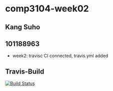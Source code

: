 # comp3104-week02
## Kang Suho
## 101188963
- week2: travisc CI connected, travis.yml added

<!-- [![Build Status](https://travis-ci.com/Vincent-hide/comp3104-week02.svg?branch=master)](https://travis-ci.com/Vincent-hide/comp3104-week02) -->
## Travis-Build
[![Build Status](https://api.travis-ci.org/Vincent-hide/comp3104-week02.svg?branch=master)](https://travis-ci.com/Vincent-hide/comp3104-week02)